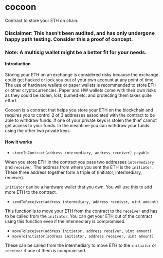 # cocoon

Contract to store your ETH on chain.

### Disclaimer: This hasn't been audited, and has only undergone happy path testing. Consider this a proof of concept.

### Note: A multisig wallet might be a better fit for your needs.

#### Introduction

Storing your ETH on an exchange is considered risky because the exchange could get hacked or lock you out of your own account at any point of time. The use of hardware wallets or paper wallets is recommended to store ETH or other cryptocurrencies. Paper and HW wallets come with their own risks as they could be stolen, lost, burned etc. and protecting them takes quite effort.

Cocoon is a contract that helps you store your ETH on the blockchain and requires you to control 2 of 3 addresses associated with the contract to be able to withdraw funds. If one of your private keys is stolen the thief cannot get access to your funds. In the meantime you can withdraw your funds using the other two private keys.

#### How it works

- `storeInContract(address intermediary, address receiver) payable`

When you store ETH in the contract you pass two addresses `intermediary` and `receiver`. The address from where you sent the ETH is the `initiator`. These three address together form a triple of (initiator, intermediary, receiver).

`initiator` can be a hardware wallet that you own. You will use this to add more ETH to the contract.

- `sendToReceiver(address intermediary, address receiver, uint amount)`

This function is to move your ETH from the contract to the `receiver` and has to be called from the `initiator`. You can get your ETH out of the contract using this function even if the intermediary is compromised.

- `moveToReceiver(address initiator, address receiver, uint amount)`
- `moveToInitiator(address initiator, address receiver, uint amount)`

These can be called from the intermediary to move ETH to the `initiator` or `receiver` if one of them is compromised.
